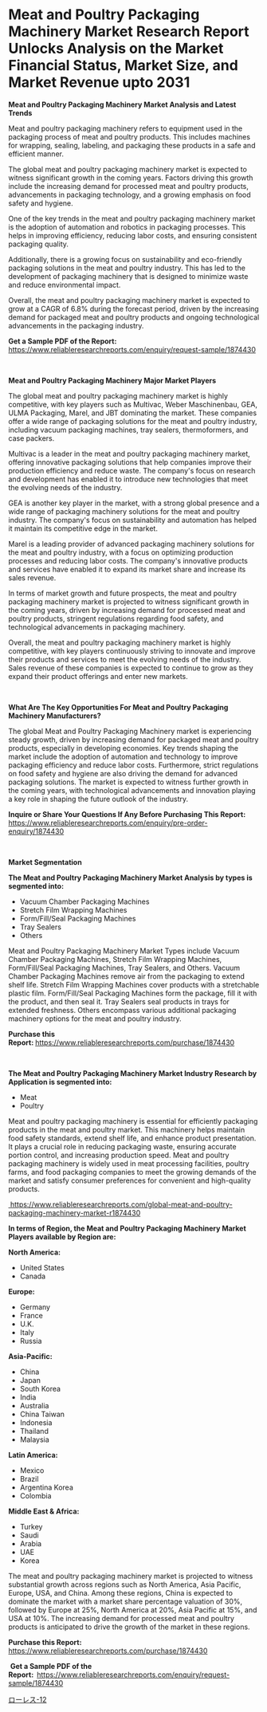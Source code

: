 <p><h1>Meat and Poultry Packaging Machinery Market Research Report Unlocks Analysis on the Market Financial Status, Market Size, and Market Revenue upto 2031</h1></p><p><strong>Meat and Poultry Packaging Machinery Market Analysis and Latest Trends</strong></p>
<p><p>Meat and poultry packaging machinery refers to equipment used in the packaging process of meat and poultry products. This includes machines for wrapping, sealing, labeling, and packaging these products in a safe and efficient manner.</p><p>The global meat and poultry packaging machinery market is expected to witness significant growth in the coming years. Factors driving this growth include the increasing demand for processed meat and poultry products, advancements in packaging technology, and a growing emphasis on food safety and hygiene.</p><p>One of the key trends in the meat and poultry packaging machinery market is the adoption of automation and robotics in packaging processes. This helps in improving efficiency, reducing labor costs, and ensuring consistent packaging quality.</p><p>Additionally, there is a growing focus on sustainability and eco-friendly packaging solutions in the meat and poultry industry. This has led to the development of packaging machinery that is designed to minimize waste and reduce environmental impact.</p><p>Overall, the meat and poultry packaging machinery market is expected to grow at a CAGR of 6.8% during the forecast period, driven by the increasing demand for packaged meat and poultry products and ongoing technological advancements in the packaging industry.</p></p>
<p><strong>Get a Sample PDF of the Report:&nbsp;</strong> <a href="https://www.reliableresearchreports.com/enquiry/request-sample/1874430">https://www.reliableresearchreports.com/enquiry/request-sample/1874430</a></p>
<p>&nbsp;</p>
<p><strong>Meat and Poultry Packaging Machinery Major Market Players</strong></p>
<p><p>The global meat and poultry packaging machinery market is highly competitive, with key players such as Multivac, Weber Maschinenbau, GEA, ULMA Packaging, Marel, and JBT dominating the market. These companies offer a wide range of packaging solutions for the meat and poultry industry, including vacuum packaging machines, tray sealers, thermoformers, and case packers.</p><p>Multivac is a leader in the meat and poultry packaging machinery market, offering innovative packaging solutions that help companies improve their production efficiency and reduce waste. The company's focus on research and development has enabled it to introduce new technologies that meet the evolving needs of the industry.</p><p>GEA is another key player in the market, with a strong global presence and a wide range of packaging machinery solutions for the meat and poultry industry. The company's focus on sustainability and automation has helped it maintain its competitive edge in the market.</p><p>Marel is a leading provider of advanced packaging machinery solutions for the meat and poultry industry, with a focus on optimizing production processes and reducing labor costs. The company's innovative products and services have enabled it to expand its market share and increase its sales revenue.</p><p>In terms of market growth and future prospects, the meat and poultry packaging machinery market is projected to witness significant growth in the coming years, driven by increasing demand for processed meat and poultry products, stringent regulations regarding food safety, and technological advancements in packaging machinery.</p><p>Overall, the meat and poultry packaging machinery market is highly competitive, with key players continuously striving to innovate and improve their products and services to meet the evolving needs of the industry. Sales revenue of these companies is expected to continue to grow as they expand their product offerings and enter new markets.</p></p>
<p>&nbsp;</p>
<p><strong>What Are The Key Opportunities For Meat and Poultry Packaging Machinery Manufacturers?</strong></p>
<p><p>The global Meat and Poultry Packaging Machinery market is experiencing steady growth, driven by increasing demand for packaged meat and poultry products, especially in developing economies. Key trends shaping the market include the adoption of automation and technology to improve packaging efficiency and reduce labor costs. Furthermore, strict regulations on food safety and hygiene are also driving the demand for advanced packaging solutions. The market is expected to witness further growth in the coming years, with technological advancements and innovation playing a key role in shaping the future outlook of the industry.</p></p>
<p><strong>Inquire or Share Your Questions If Any Before Purchasing This Report:</strong> <a href="https://www.reliableresearchreports.com/enquiry/pre-order-enquiry/1874430">https://www.reliableresearchreports.com/enquiry/pre-order-enquiry/1874430</a></p>
<p>&nbsp;</p>
<p><strong>Market Segmentation</strong></p>
<p><strong>The Meat and Poultry Packaging Machinery Market Analysis by types is segmented into:</strong></p>
<p><ul><li>Vacuum Chamber Packaging Machines</li><li>Stretch Film Wrapping Machines</li><li>Form/Fill/Seal Packaging Machines</li><li>Tray Sealers</li><li>Others</li></ul></p>
<p><p>Meat and Poultry Packaging Machinery Market Types include Vacuum Chamber Packaging Machines, Stretch Film Wrapping Machines, Form/Fill/Seal Packaging Machines, Tray Sealers, and Others. Vacuum Chamber Packaging Machines remove air from the packaging to extend shelf life. Stretch Film Wrapping Machines cover products with a stretchable plastic film. Form/Fill/Seal Packaging Machines form the package, fill it with the product, and then seal it. Tray Sealers seal products in trays for extended freshness. Others encompass various additional packaging machinery options for the meat and poultry industry.</p></p>
<p><strong>Purchase this Report:&nbsp;</strong><a href="https://www.reliableresearchreports.com/purchase/1874430">https://www.reliableresearchreports.com/purchase/1874430</a></p>
<p>&nbsp;</p>
<p><strong>The Meat and Poultry Packaging Machinery Market Industry Research by Application is segmented into:</strong></p>
<p><ul><li>Meat</li><li>Poultry</li></ul></p>
<p><p>Meat and poultry packaging machinery is essential for efficiently packaging products in the meat and poultry market. This machinery helps maintain food safety standards, extend shelf life, and enhance product presentation. It plays a crucial role in reducing packaging waste, ensuring accurate portion control, and increasing production speed. Meat and poultry packaging machinery is widely used in meat processing facilities, poultry farms, and food packaging companies to meet the growing demands of the market and satisfy consumer preferences for convenient and high-quality products.</p></p>
<p><a href="https://www.reliableresearchreports.com/global-meat-and-poultry-packaging-machinery-market-r1874430">&nbsp;https://www.reliableresearchreports.com/global-meat-and-poultry-packaging-machinery-market-r1874430</a></p>
<p><strong>In terms of Region, the Meat and Poultry Packaging Machinery Market Players available by Region are:</strong></p>
<p>
    <p> <strong> North America: </strong>
        <ul>
            <li>United States</li>
            <li>Canada</li>
        </ul>
        </p> 
    <p> <strong> Europe: </strong>
        <ul>
            <li>Germany</li>
            <li>France</li>
            <li>U.K.</li>
            <li>Italy</li>
            <li>Russia</li>
        </ul>
        </p> 
    <p> <strong> Asia-Pacific: </strong>
        <ul>
            <li>China</li>
            <li>Japan</li>
            <li>South Korea</li>
            <li>India</li>
            <li>Australia</li>
            <li>China Taiwan</li>
            <li>Indonesia</li>
            <li>Thailand</li>
            <li>Malaysia</li>
        </ul>
        </p> 
    <p> <strong> Latin America: </strong>
        <ul>
            <li>Mexico</li>
            <li>Brazil</li>
            <li>Argentina Korea</li>
            <li>Colombia</li>
        </ul>
        </p> 
    <p> <strong> Middle East & Africa: </strong>
        <ul>
            <li>Turkey</li>
            <li>Saudi</li>
            <li>Arabia</li>
            <li>UAE</li>
            <li>Korea</li>
        </ul>
    </p>
    </p>
<p><p>The meat and poultry packaging machinery market is projected to witness substantial growth across regions such as North America, Asia Pacific, Europe, USA, and China. Among these regions, China is expected to dominate the market with a market share percentage valuation of 30%, followed by Europe at 25%, North America at 20%, Asia Pacific at 15%, and USA at 10%. The increasing demand for processed meat and poultry products is anticipated to drive the growth of the market in these regions.</p></p>
<p><strong>Purchase this Report: </strong><a href="https://www.reliableresearchreports.com/purchase/1874430">https://www.reliableresearchreports.com/purchase/1874430</a></p>
<p>&nbsp;<strong>Get a Sample PDF of the Report:&nbsp;&nbsp;</strong><a href="https://www.reliableresearchreports.com/enquiry/request-sample/1874430">https://www.reliableresearchreports.com/enquiry/request-sample/1874430</a></p>
<p><strong></strong></p>
<p><p><a href="https://github.com/oqoeusbvpadwjs08/Market-Research-Report-List-2/blob/main/6279463164529.md">ローレス-12</a></p></p>